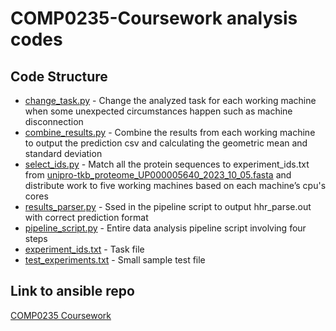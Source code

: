 # COMP0235-Coursework analysis codes

## Code Structure

* [change_task.py](/change_task.py) - Change the analyzed task for each working machine when some unexpected circumstances happen such as machine disconnection
* [combine_results.py](/combine_results.py) - Combine the results from each working machine to output the prediction csv and calculating the geometric mean and standard deviation
* [select_ids.py](/select_ids.py) - Match all the protein sequences to experiment_ids.txt from [unipro-tkb_proteome_UP000005640_2023_10_05.fasta](/uniprotkb_proteome_UP000005640_2023_10_05.fasta) and distribute work to five working machines based on each machine’s cpu's cores
* [results_parser.py](/results_parser.py) - Ssed in the pipeline script to output hhr_parse.out with correct prediction format
* [pipeline_script.py](/pipeline_script.py) - Entire data analysis pipeline script involving four steps
* [experiment_ids.txt](/experiment_ids.txt) - Task file
* [test_experiments.txt](/test_experiments.txt) - Small sample test file

## Link to ansible repo
[COMP0235 Coursework](https://github.com/mruiyangyou/COMP0235-Coursework?tab=readme-ov-file)